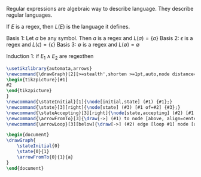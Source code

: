 Regular expressions are algebraic way to describe language. They describe regular languages.

If $E$ is a regex, then $L(E)$ is the language it defines.

Basis 1:
Let $a$ be any symbol. Then $a$ is a regex and $L(a) = \{a\}$
Basis 2:
$\epsilon$ is a regex and $L(\epsilon) = \{\epsilon\}$
Basis 3:
$\emptyset$ is a regex and $L(\emptyset) = \emptyset$

Induction 1:
if $E_1 \wedge E_2$ are regexthen 

```tikz
\usetikzlibrary{automata,arrows}
\newcommand{\drawGraph}[2][>=stealth',shorten >=1pt,auto,node distance=1.5cm, scale=2, transform shape]{
\begin{tikzpicture}[#1]
#2
\end{tikzpicture}
}
\newcommand{\stateInitial}[1]{\node[initial,state] (#1) {#1};}
\newcommand{\state}[3][right]{\node[state] (#3) [#1 of=#2] {#3};}
\newcommand{\stateAccepting}[3][right]{\node[state,accepting] (#2) [#1 of=#3] {#2};}
\newcommand{\arrowFromTo}[3]{\draw[->] (#1) to node [above, align=center] {#3} (#2);}
\newcommand{\arrowLoop}[3][below]{\draw[->] (#2) edge [loop #1] node [align=center] {#3} (#2);}

\begin{document}
\drawGraph{
	\stateInitial{0}
	\state{0}{1}
	\arrowFromTo{0}{1}{a}
}
\end{document}
```
